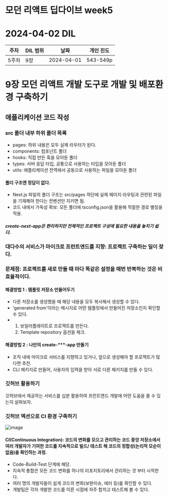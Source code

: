 # 모던 리액트 딥다이브 week5
# 2024-04-02 DIL

|주차|DIL 범위|날짜|개인 진도|
|------|---|---|---|
| 5주차 |9장|2024-04-01|543-549p|


# 9장 모던 리액트 개발 도구로 개발 및 배포환경 구축하기

## 애플리케이션 코드 작성

### src 폴더 내부 하위 폴더 목록
- pages: 하위 내용은 모두 실제 라우터가 된다.
- components: 컴포넌트 폴더
- hooks: 직접 만든 훅을 모아둔 폴더
- types: 서버 응답 타입, 공통으로 사용하는 타입을 모아둔 폴더
- utils: 애플리케이션 전역에서 공동으로 사용하는 파일을 모아둔 폴더

#### 폴더 구조엔 정답이 없다.
- Next.js 파일의 폴더 구조는 src/pages 하단에 실제 페이지 라우팅과 관련된 파일을 기재해야 한다는 컨벤션만 지키면 됨.
-  코드 내에서 가독성 확보: 모든 폴더에 tsconfig.json을 활용해 적절한 경로 별칭을 적용.

##### create-next-app은 편리하지만 전체적인 프로젝트 구성에 필요한 내용을 놓치기 쉽다. 

### 대다수의 서비스가 마이크로 프런트엔드를 지향: 프로젝트 구축하는 일이 잦다.
### 문제점: 프로젝트를 새로 만들 때 마다 똑같은 설정을 매번 반복하는 것은 비효율적이다.

#### 해결방법 1 : 템플릿 저장소 만들어두기

- 다른 저장소를 생성했을 때 해당 내용을 모두 복사해서 생성할 수 있다.
- 'generated from'이라는 메시지로 어떤 템플릿에서 만들어진 저장소인지 확인할 수 있다.
- 1. 보일러플레이트로 프로젝트를 만든다.
  2. Template repository 옵션을 체크.


#### 해결방법 2 : 나만의 create-***-app 만들기
- 조직 내에 마이크로 서비스를 지향하고 있거나, 앞으로 생성해야 할 프로젝트가 많다면 추천.
- CLI 패키지로 만들어, 사용자의 입력을 받아 서로 다른 패키지를 만들 수 있다.

### 깃허브 활용하기

깃허브에서 제공하는 서비스를 십분 활용하여 프런트엔드 개발에 어떤 도움을 줄 수 있는지 살펴보자.

### 깃허브 엑션으로 CI 환경 구축하기

![image](https://github.com/monthly-cs/2024-03-modern-react-deep-dive/assets/116958681/d23f30c8-2e90-4a7c-927c-8b12872976db)

#### CI(Continuous Integration): 코드의 변화를 모으고 관리하는 코드 중앙 저장소에서 여러 개발자가 기여한 코드를 지속적으로 빌드/ 테스트 해 코드의 정합성(논리적 모순이 없음)을 확인하는 과정.

- Code-Build-Test 단계에 해당.
- 지속적 통합은 모든 코드 변화를 하나의 리포지토리에서 관리하는 것 부터 시작한다.
- 여러 명의 개발자들이 쉽게 코드의 변화(보완이슈, 에러 등)를 확인할 수 있다.
- 개발팀은 각자 개발한 코드를 이른 시점에 자주 합치고 테스트해 볼 수 있다. 


